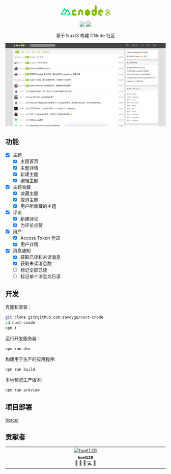 <p align="center">
  <img src="./assets/images/nuxt.png" width="30px" height="30px">
  <img src="./assets/images/cnodejs-green.svg" width="120px" height="35px">
</p>

<p align="center">
<img src="https://img.shields.io/badge/License-MIT-blue.svg">
<a href="https://vercel.com/savoygu/nuxt-cnode/deployments">
<img src="https://therealsujitk-vercel-badge.vercel.app/?app=nuxt-cnode">
</a>
</p>

<p align="center">基于 Nuxt3 构建 CNode 社区</p>

![Screenshot](./assets/images/nuxt-cnode.jpg)

## 功能

- [x] 主题
  - [x] 主题首页
  - [x] 主题详情
  - [x] 新建主题
  - [x] 编辑主题
- [x] 主题收藏
  - [x] 收藏主题
  - [x] 取消主题
  - [x] 用户所收藏的主题
- [x] 评论
  - [x] 新建评论
  - [x] 为评论点赞
- [x] 用户
  - [x] Access Token 登录
  - [x] 用户详情
- [x] 消息通知
  - [x] 获取已读和未读消息
  - [x] 获取未读消息数
  - [ ] 标记全部已读
  - [ ] 标记单个消息为已读

## 开发

克隆和安装：

```bash
git clone git@github.com:savoygu/nuxt-cnode
cd nuxt-cnode
npm i
```

运行开发服务器：

```bash
npm run dev
```

构建用于生产的应用程序:

```bash
npm run build
```

本地预览生产版本:

```bash
npm run preview
```

## 项目部署

[Vercel](https://vercel.com/dashboard)

## 贡献者

<!-- ALL-CONTRIBUTORS-LIST:START - Do not remove or modify this section -->
<!-- prettier-ignore-start -->
<!-- markdownlint-disable -->
<table>
  <tbody>
    <tr>
      <td align="center" valign="top" width="14.28%"><a href="https://github.com/savoygu"><img src="https://avatars.githubusercontent.com/u/9302866?v=4?s=50" width="50px;" alt="huel129"/><br /><sub><b>huel129</b></sub></a><br /><a href="#design-savoygu" title="Design">🎨</a> <a href="#ideas-savoygu" title="Ideas, Planning, & Feedback">🤔</a> <a href="https://github.com/savoygu/nuxt-cnode/commits?author=savoygu" title="Documentation">📖</a> <a href="https://github.com/savoygu/nuxt-cnode/commits?author=savoygu" title="Code">💻</a> <a href="https://github.com/savoygu/nuxt-cnode/issues?q=author%3Asavoygu" title="Bug reports">🐛</a></td>
    </tr>
  </tbody>
</table>

<!-- markdownlint-restore -->
<!-- prettier-ignore-end -->

<!-- ALL-CONTRIBUTORS-LIST:END -->
